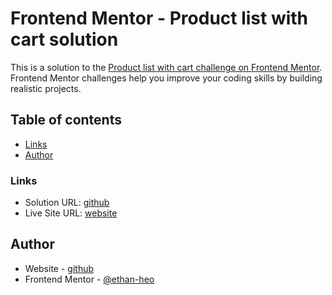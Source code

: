 # Frontend Mentor - Product list with cart solution

This is a solution to the [Product list with cart challenge on Frontend Mentor](https://www.frontendmentor.io/challenges/product-list-with-cart-5MmqLVAp_d). Frontend Mentor challenges help you improve your coding skills by building realistic projects.

## Table of contents

- [Links](#links)
- [Author](#author)

### Links

- Solution URL: [github](https://github.com/ethan-heo/frontend-challenges/tree/master/apps/product-list-with-cart)
- Live Site URL: [website](https://ethan-heo.github.io/frontend-challenges/projects/product-list-with-cart/)

## Author

- Website - [github](https://github.com/ethan-heo/frontend-challenges/)
- Frontend Mentor - [@ethan-heo](https://www.frontendmentor.io/profile/ethan-heo)
